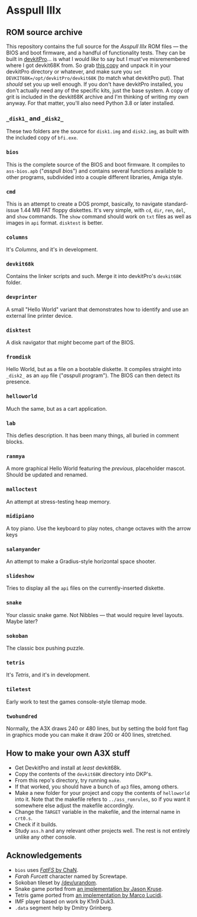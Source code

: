 # Asspull IIIx
## ROM source archive
This repository contains the full source for the *Asspull IIIx* ROM files — the BIOS and boot firmware, and a handful of functionality tests. They can be built in [devkitPro](https://devkitpro.org/)... is what I would *like* to say but I must've misremembered where I got devkit68K from. So grab [this copy](http://helmet.kafuka.org/devkit68k.rar) and unpack it in your devkitPro directory or whatever, and make sure you `set DEVKIT68K=/opt/devkitPro/devkit68K` (to match what devkitPro put). That *should* set you up well enough. If you don't have devkitPro installed, you don't actually need any of the specific kits, just the base system. A copy of grit is included in the devkit68K archive and I'm thinking of writing my own anyway. For that matter, you'll also need Python 3.8 or later installed.

### `_disk1_` and `_disk2_`
These two folders are the source for `disk1.img` and `disk2.img`, as built with the included copy of `bfi.exe`.

### `bios`
This is the complete source of the BIOS and boot firmware. It compiles to `ass-bios.apb` ("*a*ss*p*ull *b*ios") and contains several functions available to other programs, subdivided into a couple different libraries, Amiga style.

### `cmd`
This is an attempt to create a DOS prompt, basically, to navigate standard-issue 1.44 MB FAT floppy diskettes. It's very simple, with `cd`, `dir`, `ren`, `del`, and `show` commands. The `show` command should work on `txt` files as well as images in `api` format. `disktest` is better.

### `columns`
It's *Columns*, and it's in development.

### `devkit68k`
Contains the linker scripts and such. Merge it into devkitPro's `devkit68K` folder.

### `devprinter`
A small "Hello World" variant that demonstrates how to identify and use an external line printer device.

### `disktest`
A disk navigator that *might* become part of the BIOS.

### `fromdisk`
Hello World, but as a file on a bootable diskette. It compiles straight into `_disk2_` as an `app` file ("*a*ss*p*ull *p*rogram"). The BIOS can then detect its presence.

### `helloworld`
Much the same, but as a cart application.

### `lab`
This defies description. It has been many things, all buried in comment blocks.

### `ranmya`
A more graphical Hello World featuring the *previous*, placeholder mascot. Should be updated and renamed.

### `malloctest`
An attempt at stress-testing heap memory.

### `midipiano`
A toy piano. Use the keyboard to play notes, change octaves with the arrow keys

### `salanyander`
An attempt to make a Gradius-style horizontal space shooter.

### `slideshow`
Tries to display all the `api` files on the currently-inserted diskette.

### `snake`
Your classic snake game. Not Nibbles — that would require level layouts. Maybe later?

### `sokoban`
The classic box pushing puzzle.

### `tetris`
It's *Tetris*, and it's in development.

### `tiletest`
Early work to test the games console-style tilemap mode.

### `twohundred`
Normally, the A3X draws 240 or 480 lines, but by setting the bold font flag in graphics mode you can make it draw 200 or 400 lines, stretched.

## How to make your own A3X stuff
* Get DevkitPro and install at *least* devkit68k.
* Copy the contents of the `devkit68K` directory into DKP's.
* From this repo's directory, try running `make`.
* If that worked, you should have a bunch of `ap3` files, among others.
* Make a new folder for your project and copy the contents of `helloworld` into it. Note that the makefile refers to `../ass_romrules`, so if you want it somewhere else adjust the makefile accordingly.
* Change the `TARGET` variable in the makefile, and the internal name in `crt0.s`.
* Check if it builds.
* Study `ass.h` and any relevant other projects well. The rest is not entirely unlike any other console.

## Acknowledgements
* `bios` uses [*FatFS* by ChaN](http://elm-chan.org/fsw/ff/00index_e.html).
* *Farah Furcett* character named by Screwtape.
* Sokoban tileset by [/dev/urandom](https://devurandom.xyz).
* Snake game ported from [an implementation by Jason Kruse](https://github.com/mnisjk/snake).
* Tetris game ported from [an implementation by Marco Lucidi](https://github.com/MarcoLucidi01/tetris_clone).
* IMF player based on work by K1n9 Duk3.
* `.data` segment help by Dmitry Grinberg.

